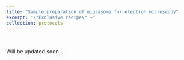 ```yaml
---
title: "Sample preparation of migrasome for electron microscopy"
excerpt: "\"Exclusive recipe\" ~"
collection: protocols
---
```


<br>

Will be updated soon ...